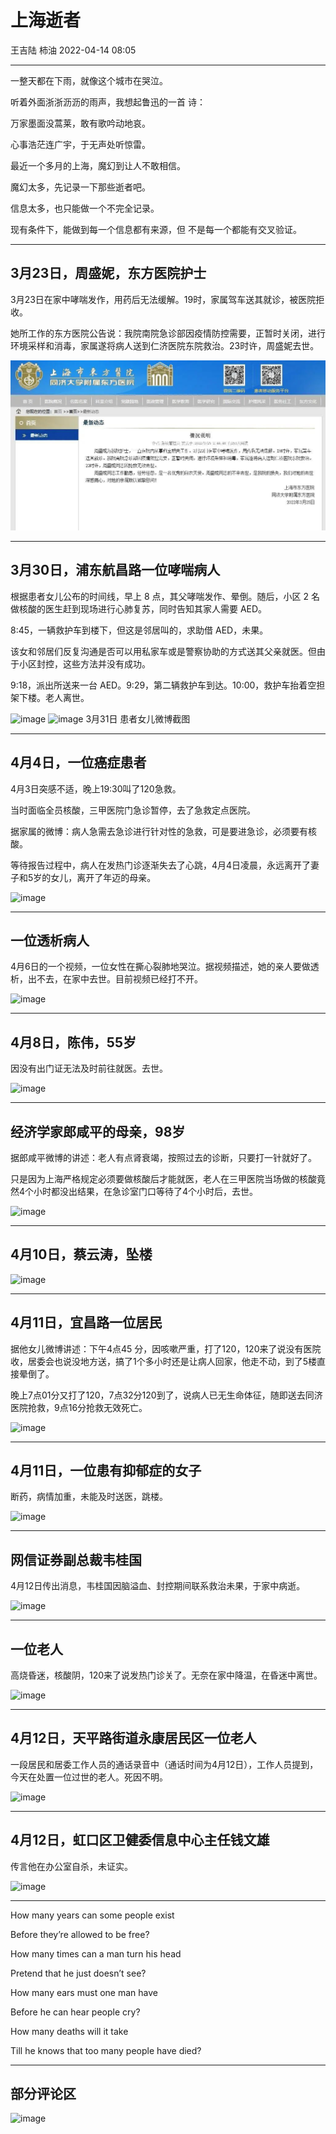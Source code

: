 # 上海逝者

王吉陆 柿油 2022-04-14 08:05

---

一整天都在下雨，就像这个城市在哭泣。

听着外面浙浙沥沥的雨声，我想起鲁迅的一首
诗：

万家墨面没蒿莱，敢有歌吟动地哀。

心事浩茫连广宇，于无声处听惊雷。

最近一个多月的上海，魔幻到让人不敢相信。

魔幻太多，先记录一下那些逝者吧。

信息太多，也只能做一个不完全记录。

现有条件下，能做到每一个信息都有来源，但
不是每一个都能有交叉验证。

---

## 3月23日，周盛妮，东方医院护士

3月23日在家中哮喘发作，用药后无法缓解。19时，家属驾车送其就诊，被医院拒收。

她所工作的东方医院公告说：我院南院急诊部因疫情防控需要，正暂时关闭，进行环境采样和消毒，家属遂将病人送到仁济医院东院救治。23时许，周盛妮去世。

![image](../imgs/shanghaishizhe/1.jpg)

---

## 3月30日，浦东航昌路一位哮喘病人

根据患者女儿公布的时间线，早上 8 点，其父哮喘发作、晕倒。随后，小区 2 名做核酸的医生赶到现场进行心肺复苏，同时告知其家人需要 AED。

8:45，一辆救护车到楼下，但这是邻居叫的，求助借 AED，未果。

该女和邻居们反复沟通是否可以用私家车或是警察协助的方式送其父亲就医。但由于小区封控，这些方法并没有成功。

9:18，派出所送来一台 AED。9:29，第二辆救护车到达。10:00，救护车抬着空担架下楼。老人离世。

![image](https://github.com/MyWashingMachineIsBroken/Shanghai-Memorandum-2022/blob/main/imgs/shanghaishizhe/2.png)
![image](https://github.com/MyWashingMachineIsBroken/Shanghai-Memorandum-2022/blob/main/imgs/shanghaishizhe/3.png)
3月31日 患者女儿微博截图

---

## 4月4日，一位癌症患者

4月3日突感不适，晚上19:30叫了120急救。

当时面临全员核酸，三甲医院门急诊暂停，去了急救定点医院。

据家属的微博：病人急需去急诊进行针对性的急救，可是要进急诊，必须要有核酸。

等待报告过程中，病人在发热门诊逐渐失去了心跳，4月4日凌晨，永远离开了妻子和5岁的女儿，离开了年迈的母亲。

![image](https://github.com/MyWashingMachineIsBroken/Shanghai-Memorandum-2022/blob/main/imgs/shanghaishizhe/4.jpg)

---

## 一位透析病人

4月6日的一个视频，一位女性在撕心裂肺地哭泣。据视频描述，她的亲人要做透析，出不去，在家中去世。目前视频已经打不开。

![image](https://github.com/MyWashingMachineIsBroken/Shanghai-Memorandum-2022/blob/main/imgs/shanghaishizhe/5.jpg)

---

## 4月8日，陈伟，55岁

因没有出门证无法及时前往就医。去世。

![image](https://github.com/MyWashingMachineIsBroken/Shanghai-Memorandum-2022/blob/main/imgs/shanghaishizhe/6.jpg)

---

## 经济学家郎咸平的母亲，98岁

据郎咸平微博的讲述：老人有点肾衰竭，按照过去的诊断，只要打一针就好了。

只是因为上海严格规定必须要做核酸后才能就医，老人在三甲医院当场做的核酸竟然4个小时都没出结果，在急诊室门口等待了4个小时后，去世。

![image](https://github.com/MyWashingMachineIsBroken/Shanghai-Memorandum-2022/blob/main/imgs/shanghaishizhe/7.jpg)

---

## 4月10日，蔡云涛，坠楼

![image](https://github.com/MyWashingMachineIsBroken/Shanghai-Memorandum-2022/blob/main/imgs/shanghaishizhe/8.jpg)

---

## 4月11日，宜昌路一位居民

据他女儿微博讲述：下午4点45 分，因咳嗽严重，打了120，120来了说没有医院收，居委会也说没地方送，搞了1个多小时还是让病人回家，他走不动，到了5楼直接晕倒了。

晚上7点01分又打了120，7点32分120到了，说病人已无生命体征，随即送去同济医院抢救，9点16分抢救无效死亡。

![image](https://github.com/MyWashingMachineIsBroken/Shanghai-Memorandum-2022/blob/main/imgs/shanghaishizhe/9.jpg)

---

## 4月11日，一位患有抑郁症的女子

断药，病情加重，未能及时送医，跳楼。

![image](https://github.com/MyWashingMachineIsBroken/Shanghai-Memorandum-2022/blob/main/imgs/shanghaishizhe/10.jpg)

---

## 网信证券副总裁韦桂国

4月12日传出消息，韦桂国因脑溢血、封控期间联系救治未果，于家中病逝。

![image](https://github.com/MyWashingMachineIsBroken/Shanghai-Memorandum-2022/blob/main/imgs/shanghaishizhe/11.jpg)

---

## 一位老人

高烧昏迷，核酸阴，120来了说发热门诊关了。无奈在家中降温，在昏迷中离世。

![image](https://github.com/MyWashingMachineIsBroken/Shanghai-Memorandum-2022/blob/main/imgs/shanghaishizhe/12.jpg)

---

## 4月12日，天平路街道永康居民区一位老人

一段居民和居委工作人员的通话录音中（通话时间为4月12日），工作人员提到，今天在处置一位过世的老人。死因不明。

![image](https://github.com/MyWashingMachineIsBroken/Shanghai-Memorandum-2022/blob/main/imgs/shanghaishizhe/13.jpg)

---

## 4月12日，虹口区卫健委信息中心主任钱文雄

传言他在办公室自杀，未证实。

![image](https://github.com/MyWashingMachineIsBroken/Shanghai-Memorandum-2022/blob/main/imgs/shanghaishizhe/14.jpg)

---

How many years can some people exist 

Before they’re allowed to be free? 

How many times can a man turn his head 

Pretend that he just doesn’t see?

How many ears must one man have

Before he can hear people cry?

How many deaths will it take

Till he knows that too many people have died?

---

## 部分评论区

![image](https://github.com/MyWashingMachineIsBroken/Shanghai-Memorandum-2022/blob/main/imgs/shanghaishizhe/15.jpg)